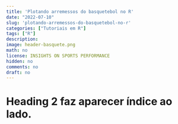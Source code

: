 ```yaml
---
title: 'Plotando arremessos do basquetebol no R'
date: "2022-07-10"
slug: 'plotando-arremessos-do-basquetebol-no-r'
categories: ["Tutoriais em R"]
tags: ["R"]
description: 
image: header-basquete.png
math: no
license: INSIGHTS ON SPORTS PERFORMANCE
hidden: no
comments: no
draft: no
---
```


# Heading 2 faz aparecer índice ao lado.
